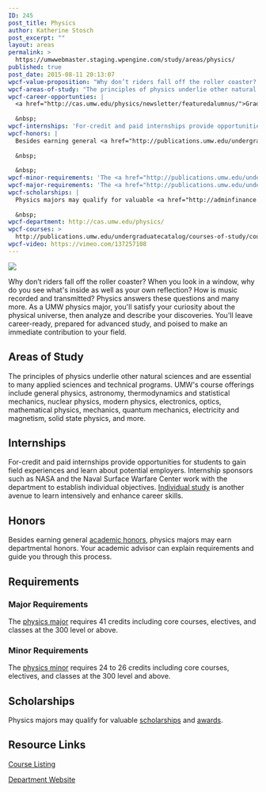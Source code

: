 ```yaml
---
ID: 245
post_title: Physics
author: Katherine Stosch
post_excerpt: ""
layout: areas
permalink: >
  https://umwwebmaster.staging.wpengine.com/study/areas/physics/
published: true
post_date: 2015-08-11 20:13:07
wpcf-value-proposition: "Why don’t riders fall off the roller coaster? When you look in a window, why do you see what's inside as well as your own reflection? How is music recorded and transmitted? Physics answers these questions and many more. As a UMW physics major, you'll satisfy your curiosity about the physical universe, then analyze and describe your discoveries. You'll leave career-ready, prepared for advanced study, and poised to make an immediate contribution to your field."
wpcf-areas-of-study: "The principles of physics underlie other natural sciences and are essential to many applied sciences and technical programs. UMW's course offerings include general physics, astronomy, thermodynamics and statistical mechanics, nuclear physics, modern physics, electronics, optics, mathematical physics, mechanics, quantum mechanics, electricity and magnetism, solid state physics, and more."
wpcf-career-opportunties: |
  <a href="http://cas.umw.edu/physics/newsletter/featuredalumnus/">Graduates in physics</a> establish careers as researchers, educators, and engineers in such fields as acoustics, astronomy, astrophysics, atomic physics, biophysics, chemical physics, fluid dynamics, geophysics, low-temperature physics, medical physics, materials science, nuclear physics, optics, particle physics, plasma physics, solid state physics, spectroscopy, and vacuum physics.
  
  &nbsp;
wpcf-internships: 'For-credit and paid internships provide opportunities for students to gain field experiences and learn about potential employers. Internship sponsors such as NASA and the Naval Surface Warfare Center work with the department to establish individual objectives. <a href="http://cas.umw.edu/physics/individual-study/">Individual study</a> is another avenue to learn intensively and enhance career skills.'
wpcf-honors: |
  Besides earning general <a href="http://publications.umw.edu/undergraduatecatalog/academic_policies/honors/">academic honors</a>, physics majors may earn departmental honors. Your academic advisor can explain requirements and guide you through this process.
  
  &nbsp;
  
  &nbsp;
wpcf-minor-requirements: 'The <a href="http://publications.umw.edu/undergraduatecatalog/courses-of-study/minors/phys/">physics minor</a> requires 24 to 26 credits including core courses, electives, and classes at the 300 level and above.'
wpcf-major-requirements: 'The <a href="http://publications.umw.edu/undergraduatecatalog/courses-of-study/majors/physics-major/">physics major</a> requires 41 credits including core courses, electives, and classes at the 300 level or above.'
wpcf-scholarships: |
  Physics majors may qualify for valuable <a href="http://adminfinance.umw.edu/financialaid/scholarship-information/">scholarships</a> and <a href="http://cas.umw.edu/physics/newsletter/awards/">awards</a>.
  
  &nbsp;
wpcf-department: http://cas.umw.edu/physics/
wpcf-courses: >
  http://publications.umw.edu/undergraduatecatalog/courses-of-study/course-descriptions/phys/
wpcf-video: https://vimeo.com/137257108
---
```


<!-- Types Custom Fields: -->

<!-- video -->
[![](https://i.vimeocdn.com/video/532086770_960.jpg)](https://vimeo.com/137257108)
<!-- End video -->

<!-- value-proposition -->
Why don’t riders fall off the roller coaster? When you look in a window, why do you see what's inside as well as your own reflection? How is music recorded and transmitted? Physics answers these questions and many more. As a UMW physics major, you'll satisfy your curiosity about the physical universe, then analyze and describe your discoveries. You'll leave career-ready, prepared for advanced study, and poised to make an immediate contribution to your field.
<!-- End value-proposition -->

<!-- areas-of-study -->
## Areas of Study
The principles of physics underlie other natural sciences and are essential to many applied sciences and technical programs. UMW's course offerings include general physics, astronomy, thermodynamics and statistical mechanics, nuclear physics, modern physics, electronics, optics, mathematical physics, mechanics, quantum mechanics, electricity and magnetism, solid state physics, and more.
<!-- End areas-of-study -->

<!-- internships -->
## Internships
For-credit and paid internships provide opportunities for students to gain field experiences and learn about potential employers. Internship sponsors such as NASA and the Naval Surface Warfare Center work with the department to establish individual objectives. [Individual study](http://cas.umw.edu/physics/individual-study/) is another avenue to learn intensively and enhance career skills.
<!-- End internships -->

<!-- honors -->
## Honors
Besides earning general [academic honors](http://publications.umw.edu/undergraduatecatalog/academic_policies/honors/), physics majors may earn departmental honors. Your academic advisor can explain requirements and guide you through this process.
<!-- End honors -->

<!-- requirements -->
## Requirements

<!-- major-requirements -->
### Major Requirements
The [physics major](http://publications.umw.edu/undergraduatecatalog/courses-of-study/majors/physics-major/) requires 41 credits including core courses, electives, and classes at the 300 level or above.
<!-- End major-requirements -->

<!-- minor-requirements -->
### Minor Requirements
The [physics minor](http://publications.umw.edu/undergraduatecatalog/courses-of-study/minors/phys/) requires 24 to 26 credits including core courses, electives, and classes at the 300 level and above.
<!-- End minor-requirements -->

<!-- End requirements -->

<!-- scholarships -->
## Scholarships
Physics majors may qualify for valuable [scholarships](http://adminfinance.umw.edu/financialaid/scholarship-information/) and [awards](http://cas.umw.edu/physics/newsletter/awards/).
<!-- End scholarships -->

<!-- resource-links -->
## Resource Links

<!-- courses -->
[Course Listing](http://publications.umw.edu/undergraduatecatalog/courses-of-study/course-descriptions/phys/)

<!-- End courses -->


<!-- department -->
[Department Website](http://cas.umw.edu/physics/)

<!-- End department -->

<!-- End resource-links -->

<!-- End Types Custom Fields -->